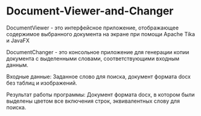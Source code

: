# Document-Viewer-and-Changer

DocumentViewer - это интерфейсное приложение, отображающее содержимое выбранного документа на экране при помощи Apache Tika и JavaFX

DocumentChanger - это консольное приложение для генерации копии документа с выделенными словами, соответствующими входным данным. 

Входные данные: 
Заданное слово для поиска, документ формата docx без таблиц и изображений.

Результат работы программы: 
Документ формата docx, в котором были выделены цветом все включения строк, эквивалентных слову для поиска. 
